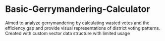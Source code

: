# Basic-Gerrymandering-Calculator
Aimed to analyze gerrymandering by calculating wasted votes and the efficiency gap and provide visual representations of district voting patterns. Created with custom vector data structure with limited usage
